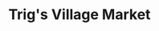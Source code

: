 ---
title: "Trig's Village Market"
url: /manitowish-waters/trigs-village-market/
shop: supermarket
---